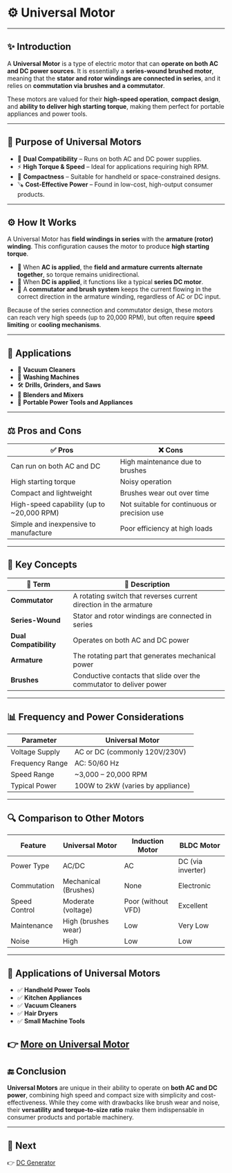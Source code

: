 # ⚙️ Universal Motor

---

## ✨ Introduction

A **Universal Motor** is a type of electric motor that can **operate on both AC and DC power sources**. It is essentially a **series-wound brushed motor**, meaning that the **stator and rotor windings are connected in series**, and it relies on **commutation via brushes and a commutator**.

These motors are valued for their **high-speed operation**, **compact design**, and **ability to deliver high starting torque**, making them perfect for portable appliances and power tools.

---

## 🔹 Purpose of Universal Motors

- 🔋 **Dual Compatibility** – Runs on both AC and DC power supplies.
- ⚡ **High Torque & Speed** – Ideal for applications requiring high RPM.
- 🧰 **Compactness** – Suitable for handheld or space-constrained designs.
- 🪚 **Cost-Effective Power** – Found in low-cost, high-output consumer products.

---

## ⚙️ How It Works

A Universal Motor has **field windings in series** with the **armature (rotor) winding**. This configuration causes the motor to produce **high starting torque**.

- 🔁 When **AC is applied**, the **field and armature currents alternate together**, so torque remains unidirectional.
- 🔌 When **DC is applied**, it functions like a typical **series DC motor**.
- 🧹 A **commutator and brush system** keeps the current flowing in the correct direction in the armature winding, regardless of AC or DC input.

Because of the series connection and commutator design, these motors can reach very high speeds (up to 20,000 RPM), but often require **speed limiting** or **cooling mechanisms**.

---

## 📡 Applications

- 🧹 **Vacuum Cleaners**
- 🧺 **Washing Machines**
- 🛠️ **Drills, Grinders, and Saws**
- 🍲 **Blenders and Mixers**
- 🧳 **Portable Power Tools and Appliances**

---

## ⚖️ Pros and Cons

| ✅ Pros                                 | ❌ Cons                                     |
|----------------------------------------|--------------------------------------------|
| Can run on both AC and DC              | High maintenance due to brushes             |
| High starting torque                   | Noisy operation                             |
| Compact and lightweight                | Brushes wear out over time                  |
| High-speed capability (up to ~20,000 RPM) | Not suitable for continuous or precision use |
| Simple and inexpensive to manufacture  | Poor efficiency at high loads               |

---

## 🧠 Key Concepts

| 🔑 Term              | 📖 Description                                                       |
|----------------------|----------------------------------------------------------------------|
| **Commutator**        | A rotating switch that reverses current direction in the armature   |
| **Series-Wound**      | Stator and rotor windings are connected in series                   |
| **Dual Compatibility**| Operates on both AC and DC power                                    |
| **Armature**          | The rotating part that generates mechanical power                   |
| **Brushes**           | Conductive contacts that slide over the commutator to deliver power |

---

## 📊 Frequency and Power Considerations

| Parameter           | Universal Motor                     |
|---------------------|-------------------------------------|
| Voltage Supply      | AC or DC (commonly 120V/230V)       |
| Frequency Range     | AC: 50/60 Hz                        |
| Speed Range         | ~3,000 – 20,000 RPM                 |
| Typical Power       | 100W to 2kW (varies by appliance)   |

---

## 🔍 Comparison to Other Motors

| Feature              | Universal Motor     | Induction Motor   | BLDC Motor         |
|----------------------|---------------------|-------------------|--------------------|
| Power Type           | AC/DC               | AC                | DC (via inverter)  |
| Commutation          | Mechanical (Brushes)| None              | Electronic         |
| Speed Control        | Moderate (voltage)  | Poor (without VFD)| Excellent          |
| Maintenance          | High (brushes wear) | Low               | Very Low           |
| Noise                | High                | Low               | Low                |

---

## 📌 Applications of Universal Motors

- ✅ **Handheld Power Tools**
- ✅ **Kitchen Appliances**
- ✅ **Vacuum Cleaners**
- ✅ **Hair Dryers**
- ✅ **Small Machine Tools**

👉 [More on Universal Motor](https://www.johnsonelectric.com/en/resources-for-engineers/universal-motors/universal-motors-basics)
---

## 🔚 Conclusion

**Universal Motors** are unique in their ability to operate on **both AC and DC power**, combining high speed and compact size with simplicity and cost-effectiveness. While they come with drawbacks like brush wear and noise, their **versatility and torque-to-size ratio** make them indispensable in consumer products and portable machinery.

---

## 🔹 Next
👉 [DC Generator](../Generators/DC_Generators)
